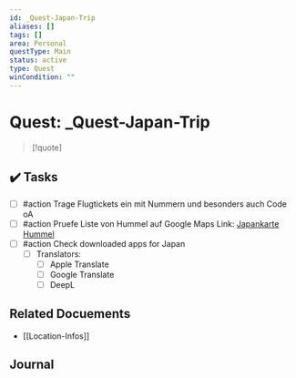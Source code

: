 ```yaml
---
id: _Quest-Japan-Trip
aliases: []
tags: []
area: Personal
questType: Main
status: active
type: Quest
winCondition: ""
---
```


# Quest: \_Quest-Japan-Trip

> [!quote]

## ✔️ Tasks

- [ ] #action Trage Flugtickets ein mit Nummern und besonders auch Code oA
- [ ] #action Pruefe Liste von Hummel auf Google Maps Link: [Japankarte Hummel](https://www.google.com/maps/d/edit?mid=1l7_ZprfS0yT_7_bvitLHjaIpZES5plE&usp=sharing)
- [ ] #action Check downloaded apps for Japan
  - [ ] Translators:
    - [ ] Apple Translate
    - [ ] Google Translate
    - [ ] DeepL

## Related Docuements

- [[Location-Infos]]

## Journal
